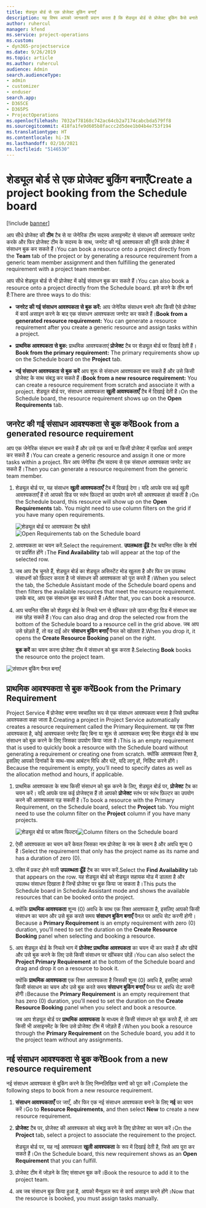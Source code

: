 ```yaml
---
title: शेड्यूल बोर्ड से एक प्रोजेक्ट बुकिंग बनाएँ
description: यह विषय आपको जानकारी प्रदान करता है कि शेड्यूल बोर्ड से प्रोजेक्ट बुकिंग कैसे बनाते हैं।
author: ruhercul
manager: kfend
ms.service: project-operations
ms.custom:
- dyn365-projectservice
ms.date: 9/26/2019
ms.topic: article
ms.author: ruhercul
audience: Admin
search.audienceType:
- admin
- customizer
- enduser
search.app:
- D365CE
- D365PS
- ProjectOperations
ms.openlocfilehash: 7032af78168c742ac64cb2a7174cabcbda579ff8
ms.sourcegitcommit: 418fa1fe9d605b8faccc2d5dee1b04b4e753f194
ms.translationtype: HT
ms.contentlocale: hi-IN
ms.lasthandoff: 02/10/2021
ms.locfileid: "5146530"
---
```

# <a name="create-a-project-booking-from-the-schedule-board"></a><span data-ttu-id="75c47-103">शेड्यूल बोर्ड से एक प्रोजेक्ट बुकिंग बनाएँ</span><span class="sxs-lookup"><span data-stu-id="75c47-103">Create a project booking from the Schedule board</span></span>

[!include [banner](../includes/psa-now-project-operations.md)]

<span data-ttu-id="75c47-104">आप सीधे प्रोजेक्ट की **टीम** टैब से या जेनेरिक टीम सदस्य असाइनमेंट से संसाधन की आवश्यकता जनरेट करके और फिर प्रोजेक्ट टीम के सदस्य के साथ, जनरेट की गई आवश्यकता की पूर्ति करके प्रोजेक्ट में संसाधन बुक कर सकते हैं।</span><span class="sxs-lookup"><span data-stu-id="75c47-104">You can book a resource onto a project directly from the **Team** tab of the project or by generating a resource requirement from a generic team member assignment and then fulfilling the generated requirement with a project team member.</span></span>

<span data-ttu-id="75c47-105">आप सीधे शेड्यूल बोर्ड से भी प्रोजेक्ट में कोई संसाधन बुक कर सकते हैं।</span><span class="sxs-lookup"><span data-stu-id="75c47-105">You can also book a resource onto a project directly from the Schedule board.</span></span> <span data-ttu-id="75c47-106">इसे करने के तीन मार्ग हैं:</span><span class="sxs-lookup"><span data-stu-id="75c47-106">There are three ways to do this:</span></span>

- <span data-ttu-id="75c47-107">**जनरेट की गई संसाधन आवश्यकता से बुक करें:** आप जेनेरिक संसाधन बनाने और किसी ऐसे प्रोजेक्ट में कार्य असाइन करने के बाद एक संसाधन आवश्यकता जनरेट कर सकते हैं।</span><span class="sxs-lookup"><span data-stu-id="75c47-107">**Book from a generated resource requirement:** You can generate a resource requirement after you create a generic resource and assign tasks within a project.</span></span>

- <span data-ttu-id="75c47-108">**प्राथमिक आवश्यकता से बुक:** प्राथमिक आवश्यकताएं **प्रोजेक्ट** टैब पर शेड्यूल बोर्ड पर दिखाई देती हैं।</span><span class="sxs-lookup"><span data-stu-id="75c47-108">**Book from the primary requirement:** The primary requirements show up on the Schedule board on the **Project** tab.</span></span> 

- <span data-ttu-id="75c47-109">**नई संसाधन आवश्यकता से बुक करें** आप शुरू से संसाधन आवश्यकता बना सकते हैं और उसे किसी प्रोजेक्ट के साथ संबद्ध कर सकते हैं।</span><span class="sxs-lookup"><span data-stu-id="75c47-109">**Book from a new resource requirement:** You can create a resource requirement from scratch and associate it with a project.</span></span> <span data-ttu-id="75c47-110">शेड्यूल बोर्ड पर, संसाधन आवश्यकता **खुली आवश्यकताएँ** टैब में दिखाई देती है।</span><span class="sxs-lookup"><span data-stu-id="75c47-110">On the Schedule board, the resource requirement shows up on the **Open Requirements** tab.</span></span>

## <a name="book-from-a-generated-resource-requirement"></a><span data-ttu-id="75c47-111">जनरेट की गई संसाधन आवश्यकता से बुक करें</span><span class="sxs-lookup"><span data-stu-id="75c47-111">Book from a generated resource requirement</span></span>

<span data-ttu-id="75c47-112">आप एक जेनेरिक संसाधन बना सकते हैं और उसे एक कार्य या किसी प्रोजेक्ट में एकाधिक कार्य असाइन कर सकते हैं।</span><span class="sxs-lookup"><span data-stu-id="75c47-112">You can create a generic resource and assign it one or more tasks within a project.</span></span> <span data-ttu-id="75c47-113">फिर आप जेनेरिक टीम सदस्य से एक संसाधन आवश्यकता जनरेट कर सकते हैं।</span><span class="sxs-lookup"><span data-stu-id="75c47-113">Then you can generate a resource requirement from the generic team member.</span></span> 

1.  <span data-ttu-id="75c47-114">शेड्यूल बोर्ड पर, यह संसाधन **खुली आवश्यकताएँ** टैब में दिखाई देगा। यदि आपके पास कई खुली आवश्यकताएँ हैं तो आपको ग्रिड पर स्तंभ फ़िल्टर्स का उपयोग करने की आवश्यकता हो सकती है।</span><span class="sxs-lookup"><span data-stu-id="75c47-114">On the Schedule board, this resource will show up on the **Open Requirements** tab. You might need to use column filters on the grid if you have many open requirements.</span></span> 

    <span data-ttu-id="75c47-115">![शेड्यूल बोर्ड पर आवश्यकता टैब खोलें](media/FAQ-Project-Booking-Schedule-Board-1.png "बुकिंग और असाइनमेंट तालिका का स्क्रीनशॉट")</span><span class="sxs-lookup"><span data-stu-id="75c47-115">![Open Requirements tab on the Schedule board](media/FAQ-Project-Booking-Schedule-Board-1.png "Screenshot of bookings and assignments table")</span></span>

2. <span data-ttu-id="75c47-116">आवश्यकता का चयन करें.</span><span class="sxs-lookup"><span data-stu-id="75c47-116">Select the requirement.</span></span> <span data-ttu-id="75c47-117">**उपलब्धता ढूँढें** टैब चयनित पंक्ति के शीर्ष पर प्रदर्शित होंगे।</span><span class="sxs-lookup"><span data-stu-id="75c47-117">The **Find Availability** tab will appear at the top of the selected row.</span></span>
 
3. <span data-ttu-id="75c47-118">जब आप टैब चुनते हैं, शेड्यूल बोर्ड का शेड्यूल असिस्टेंट मोड खुलता है और फिर उन उपलब्ध संसाधनों को फ़िल्टर करता है जो संसाधन की आवश्यकता को पूरा करते हैं।</span><span class="sxs-lookup"><span data-stu-id="75c47-118">When you select the tab, the Schedule Assistant mode of the Schedule board opens and then filters the available resources that meet the resource requirement.</span></span> <span data-ttu-id="75c47-119">उसके बाद, आप एक संसाधन बुक कर सकते हैं।</span><span class="sxs-lookup"><span data-stu-id="75c47-119">After that, you can book a resource.</span></span>

4. <span data-ttu-id="75c47-120">आप चयनित पंक्ति को शेड्यूल बोर्ड के निचले भाग से खींचकर उसे ऊपर मौजूद ग्रिड में संसाधन कक्ष तक छोड़ सकते हैं।</span><span class="sxs-lookup"><span data-stu-id="75c47-120">You can also drag and drop the selected row from the bottom of the Schedule board to a resource cell in the grid above.</span></span> <span data-ttu-id="75c47-121">जब आप उसे छोड़ते हैं, तो वह दाईं ओर **संसाधन बुकिंग बनाएँ** पैनल को खोलता है.</span><span class="sxs-lookup"><span data-stu-id="75c47-121">When you drop it, it opens the **Create Resource Booking** panel on the right.</span></span>

    <span data-ttu-id="75c47-122">**बुक करें** का चयन करना प्रोजेक्ट टीम में संसाधन को बुक करता है.</span><span class="sxs-lookup"><span data-stu-id="75c47-122">Selecting **Book** books the resource onto the project team.</span></span>

![संसाधन बुकिंग पैनल बनाएँ](media/FAQ-Project-Booking-Schedule-Board-6.png "")
 

## <a name="book-from-the-primary-requirement"></a><span data-ttu-id="75c47-124">प्राथमिक आवश्यकता से बुक करें</span><span class="sxs-lookup"><span data-stu-id="75c47-124">Book from the Primary Requirement</span></span>

<span data-ttu-id="75c47-125">Project Service में प्रोजेक्ट बनाना स्वचालित रूप से एक संसाधन आवश्यकता बनाता है जिसे प्राथमिक आवश्यकता कहा जाता है.</span><span class="sxs-lookup"><span data-stu-id="75c47-125">Creating a project in Project Service automatically creates a resource requirement called the Primary Requirement.</span></span> <span data-ttu-id="75c47-126">यह एक रिक्त आवश्यकता है, कोई आवश्यकता जनरेट किए बिना या शुरू से आवश्यकता बनाए बिना शेड्यूल बोर्ड के साथ संसाधन को बुक करने के लिए जिसका उपयोग किया जाता है।</span><span class="sxs-lookup"><span data-stu-id="75c47-126">This is an empty requirement that is used to quickly book a resource with the Schedule board without generating a requirement or creating one from scratch.</span></span> <span data-ttu-id="75c47-127">क्योंकि आवश्यकता रिक्त है, इसलिए आपको दिनांकों के साथ-साथ आबंटन विधि और घंटे, यदि लागू हों, निर्दिष्ट करने होंगे।</span><span class="sxs-lookup"><span data-stu-id="75c47-127">Because the requirement is empty, you’ll need to specify dates as well as the allocation method and hours, if applicable.</span></span> 

1. <span data-ttu-id="75c47-128">प्राथमिक आवश्यकता के साथ किसी संसाधन को बुक करने के लिए, शेड्यूल बोर्ड पर, **प्रोजेक्ट** टैब का चयन करें। यदि आपके पास कई प्रोजेक्ट्स हैं तो आपको **प्रोजेक्ट** स्तंभ पर स्तंभ फ़िल्टर का उपयोग करने की आवश्‍यकता पड़ सकती है।</span><span class="sxs-lookup"><span data-stu-id="75c47-128">To book a resource with the Primary Requirement, on the Schedule board, select the **Project** tab. You might need to use the column filter on the **Project** column if you have many projects.</span></span>

   <span data-ttu-id="75c47-129">![शेड्यूल बोर्ड पर कॉलम फिल्टर](media/FAQ-Project-Booking-Schedule-Board-2.png "बुकिंग और असाइनमेंट तालिका का स्क्रीनशॉट")</span><span class="sxs-lookup"><span data-stu-id="75c47-129">![Column filters on the Schedule board](media/FAQ-Project-Booking-Schedule-Board-2.png "Screenshot of bookings and assignments table")</span></span>

2. <span data-ttu-id="75c47-130">ऐसी आवश्यकता का चयन करें केवल जिसका नाम प्रोजेक्ट के नाम के समान है और अवधि शून्य 0 है।</span><span class="sxs-lookup"><span data-stu-id="75c47-130">Select the requirement that only has the project name as its name and has a duration of zero (0).</span></span>

3. <span data-ttu-id="75c47-131">पंक्ति में प्रकट होने वाली **उपलब्धता ढूँढें** टैब का चयन करें.</span><span class="sxs-lookup"><span data-stu-id="75c47-131">Select the **Find Availability** tab that appears on the row.</span></span> <span data-ttu-id="75c47-132">यह शेड्यूल बोर्ड को शेड्यूल सहायक मोड में डालता है और उपलब्ध संसाधन दिखाता है जिन्हें प्रोजेक्ट पर बुक किया जा सकता है।</span><span class="sxs-lookup"><span data-stu-id="75c47-132">This puts the Schedule board in Schedule Assistant mode and shows the available resources that can be booked onto the project.</span></span>

4. <span data-ttu-id="75c47-133">क्योंकि **प्राथमिक आवश्यकता** शून्य (0) अवधि के साथ एक रिक्त आवश्यकता है, इसलिए आपको किसी संसाधन का चयन और उसे बुक करते समय **संसाधन बुकिंग बनाएँ** पैनल पर अवधि सेट करनी होगी।</span><span class="sxs-lookup"><span data-stu-id="75c47-133">Because a **Primary Requirement** is an empty requirement with zero (0) duration, you’ll need to set the duration on the **Create Resource Booking** panel when selecting and booking a resource.</span></span>

5. <span data-ttu-id="75c47-134">आप शेड्यूल बोर्ड के निचले भाग में **प्रोजेक्ट प्राथमिक आवश्यकता** का चयन भी कर सकते हैं और खींचें और उसे बुक करने के लिए उसे किसी संसाधन पर खींचकर छोड़ें।</span><span class="sxs-lookup"><span data-stu-id="75c47-134">You can also select the **Project Primary Requirement** at the bottom of the Schedule board and drag and drop it on a resource to book it.</span></span>
 
    <span data-ttu-id="75c47-135">क्योंकि **प्राथमिक आवश्यकता** एक रिक्त आवश्यकता है जिसकी शून्य (0) अवधि है, इसलिए आपको किसी संसाधन का चयन और उसे बुक करते समय **संसाधन बुकिंग बनाएँ** पैनल पर अवधि सेट करनी होगी।</span><span class="sxs-lookup"><span data-stu-id="75c47-135">Because the **Primary Requirement** is an empty requirement that has zero (0) duration, you’ll need to set the duration on the **Create Resource Booking** panel when you select and book a resource.</span></span>
 
    <span data-ttu-id="75c47-136">जब आप शेड्यूल बोर्ड पर **प्राथमिक आवश्यकता** के माध्यम से किसी संसाधन को बुक करते हैं, तो आप किसी भी असाइनमेंट के बिना उसे प्रोजेक्ट टीम में जोड़ते हैं।</span><span class="sxs-lookup"><span data-stu-id="75c47-136">When you book a resource through the **Primary Requirement** on the Schedule board, you add it to the project team without any assignments.</span></span>
 
## <a name="book-from-a-new-resource-requirement"></a><span data-ttu-id="75c47-137">नई संसाधन आवश्यकता से बुक करें</span><span class="sxs-lookup"><span data-stu-id="75c47-137">Book from a new resource requirement</span></span>
<span data-ttu-id="75c47-138">नई संसाधन आवश्यकता से बुकिंग करने के लिए निम्नलिखित चरणों को पूरा करें।</span><span class="sxs-lookup"><span data-stu-id="75c47-138">Complete the following steps to book from a new resource requirement.</span></span> 

1. <span data-ttu-id="75c47-139">**संसाधन आवश्यकताएँ** पर जाएँ, और फिर एक नई संसाधन आवश्यकता बनाने के लिए **नई** का चयन करें।</span><span class="sxs-lookup"><span data-stu-id="75c47-139">Go to **Resource Requirements**, and then select **New** to create a new resource requirement.</span></span>

2. <span data-ttu-id="75c47-140">**प्रोजेक्ट** टैब पर, प्रोजेक्ट की आवश्यकता को संबद्ध करने के लिए प्रोजेक्ट का चयन करें।</span><span class="sxs-lookup"><span data-stu-id="75c47-140">On the **Project** tab, select a project to associate the requirement to the project.</span></span>
 
    <span data-ttu-id="75c47-141">शेड्यूल बोर्ड पर, यह नई आवश्यकता **खुली आवश्यकता** के रूप में दिखाई देती है, जिसे आप पूरा कर सकते हैं।</span><span class="sxs-lookup"><span data-stu-id="75c47-141">On the Schedule board, this new requirement shows as an **Open Requirement** that you can fulfill.</span></span>

3. <span data-ttu-id="75c47-142">प्रोजेक्ट टीम में जोड़ने के लिए संसाधन बुक करें।</span><span class="sxs-lookup"><span data-stu-id="75c47-142">Book the resource to add it to the project team.</span></span>

4. <span data-ttu-id="75c47-143">अब जब संसाधन बुक किया हुआ है, आपको मैन्युअल रूप से कार्य असाइन करने होंगे।</span><span class="sxs-lookup"><span data-stu-id="75c47-143">Now that the resource is booked, you must assign tasks manually.</span></span>

